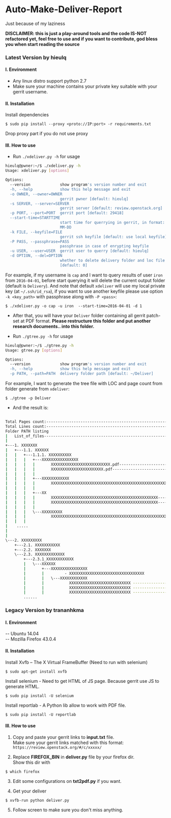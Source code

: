 # Auto-Make-Deliver-Report
Just because of my laziness

**DISCLAIMER: this is just a play-around tools and the code IS-NOT refactored yet, feel free to use and if you want to contribute, god bless you when start reading the source**


### Latest Version by hieulq
#### I. Environment
- Any linux distro support python 2.7
- Make sure your machine contains your private key suitable with your gerrit username.

#### II. Installation
Install dependencies

  `$ sudo pip install --proxy <proto://IP:port> -r requirements.txt`

Drop proxy part if you do not use proxy


#### III. How to use
- Run `./xdeliver.py -h` for usage

```bash
hieulq@pwner:~/$ ./xdeliver.py -h
Usage: xdeliver.py [options]

Options:
  --version             show program's version number and exit
  -h, --help            show this help message and exit
  -o OWNER, --owner=OWNER
                        gerrit pwner [default: hieulq]
  -s SERVER, --server=SERVER
                        gerrit server [default: review.openstack.org]
  -p PORT, --port=PORT  gerrit port [default: 29418]
  --start-time=STARTTIME
                        start time for querrying in gerrit, in format: YYYY-
                        MM-DD
  -k FILE, --keyfile=FILE
                        gerrit ssh keyfile [default: use local keyfile]
  -P PASS, --passphrase=PASS
                        passphrase in case of enrypting keyfile
  -u USER, --user=USER  gerrit user to querry [default: hieulq]
  -d OPTION, --del=OPTION
                        whether to delete delivery folder and loc file
                        [default: 0]
```

For example, if my username is `cap` and I want to query results of user `iron` from `2016-04-01`, before start querying it will delete the current output folder (default is `Delivery`). And note that default `xdeliver` will use my local private key (at `~/.ssh/id_rsa`), if you want to use another keyfile please use option `-k <key_path>` with passphrase along with `-P <pass>`:

   `$ ./xdeliver.py -o cap -u iron  --start-time=2016-04-01 -d 1`

- After that, you will have your `Deliver` folder containing all gerrit patch-set at PDF format. **Please restructure this folder and put another research documents.. into this folder.**

- Run `./gtree.py -h` for usage

```bash
hieulq@pwner:~/$ ./gtree.py -h
Usage: gtree.py [options]

Options:
  --version             show program's version number and exit
  -h, --help            show this help message and exit
  -p PATH, --path=PATH  delivery folder path [default: ~/Deliver]

```

For example, I want to generate the tree file with LOC and page count from folder generate from `xdeliver`:
   
   `$ ./gtree -p Deliver`

- And the result is:

```bash
                                                                                  [Page count (for documents)]       [Line count (for source code)]
Total Pages count:--------------------------------------------------------------------------435 pages
Total Lines count:-------------------------------------------------------------------------------------------------21594 insertion(+), 10609 deletions(-)
Folder PATH listing
|   List_of_files---------------------------------------------------------------------------38
|   
+---1. XXXXXXX
|   +---1.1. XXXXXX
|   |   +---1.1.1. XXXXXXXXXX
|   |   |   +---XXXXXXXXXXXXXXXX
|   |   |   |       XXXXXXXXXXXXXXXXXXXXXXXXXX.pdf------------------------------------------16
|   |   |   |       XXXXXXXXXXXXXXXXXXXXXXX.pdf---------------------------------------------20
|   |   |   |       
|   |   |   +---XXXXXXXXXXXX
|   |   |   |       XXXXXXXXXXXXXXXXXXXXXXXXXXXXXXXXXXXXXXXXXXXXXXXXXXXXXXXXXXXXXX----------1
|   |   |   |       
|   |   |   +---XX
|   |   |   |       XXXXXXXXXXXXXXXXXXXXXXXXXXXXXXXXXXXXXXXXXXXXXXX-------------------------21
|   |   |   |       XXXXXXXXXXXXXXXXXXXXXXXXXXXXXXXXXXXXXXXXXXXXXXX-------------------------20
|   |   |   |       
|   |   |   \---XXXXXXXXX
|   |   |           XXXXXXXXXXXXXXXXXXXXXXXXXXXXXXXXXXXXXXXXXXXXXXXXXXXX--------------------15
|   |   |  
|    .....
|
|       
\---2. XXXXXXXXX
    +---2.1. XXXXXXXXXXX
    +---2.2. XXXXXXX
    \---2.3. XXXXXXXXXXXXX
        +---2.3.1_XXXXXXXXXXXX
        |   \---XXXXXX
        |       +---XXXXXXXXXXXXXXXX
        |       |         - XXXXXXXXXXXXXXXXXXXXXXXXXXXXXXXXX
        |       |   \---XXXXXXXXXXXX
        |       |           XXXXXXXXXXXXXXXXXXXXXXXXXXX ------------------------------------------------------------58 insertions(+), 28 deletions(-)
        |       |           XXXXXXXXXXXXXXXXXXXXXXXXXXX ------------------------------------------------------------57 insertions(+), 28 deletions(-)
        |       |           XXXXXXXXXXXXXXXXXXXXXXXXXXX ------------------------------------------------------------62 insertions(+), 28 deletions(-)
        ......
```

### Legacy Version by trananhkma
#### I. Environment
-- Ubuntu 14.04 <br>
-- Mozilla Firefox 43.0.4

#### II. Installation
Install Xvfb – The X Virtual FrameBuffer (Need to run with selenium)

  `$ sudo apt-get install xvfb`

Install selenium - Need to get HTML of JS page. Because gerrit use JS to generate HTML.

  `$ sudo pip install -U selenium`

Install reportlab - A Python lib allow to work with PDF file.

  `$ sudo pip install -U reportlab`


#### III. How to use
1. Copy and paste your gerrit links to <b>input.txt</b> file. <br>
Make sure your gerrit links matched with this format:
  `https://review.openstack.org/#/c/xxxxx/`

2. Replace <b>FIREFOX_BIN</b> in <b>deliver.py</b> file by your firefox dir. <br>
Show this dir with

  `$ which firefox`

3. Edit some configurations on <b>txt2pdf.py</b> if you want.

4. Get your deliver

  `$ xvfb-run python deliver.py`

5. Follow screen to make sure you don't miss anything.
